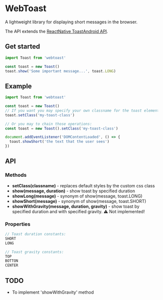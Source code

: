 # WebToast

A lightweight library for displaying short messages in the browser.

The API extends the [ReactNative ToastAndroid API](https://facebook.github.io/react-native/docs/toastandroid.html).

## Get started

```javascript
import Toast from 'webtoast'

const toast = new Toast()
toast.show('Some important message...', toast.LONG)
```

## Example

```javascript
import Toast from 'webtoast'

const toast = new Toast()
// If you want you may specify your own classname for the toast element:
toast.setClass('my-toast-class')

// Or you may to chain those operations:
const toast = new Toast().setClass('my-toast-class')

document.addEventListener('DOMContentLoaded', () => {
  toast.showShort('the text that the user sees')
})
```

## API

### Methods

- **setClass(classname)** - replaces default styles by the custom css class
- **show(message, duration)** - show toast by specified duration
- **showLong(message)** - synonym of show(message, toast.LONG)
- **showShort(message)** - synonym of show(message, toast.SHORT)
- **showWithGravity(message, duration, gravity)** - show toast by specified duration and with specified gravity. ⚠ Not implemented!

### Properties

```js
// Toast duration constants:
SHORT
LONG

// Toast gravity constants:
TOP
BOTTON
CENTER
```

## TODO

- To implement 'showWithGravity' method
